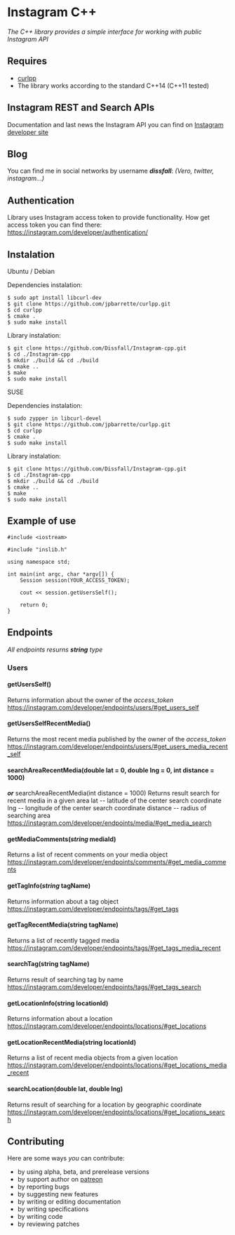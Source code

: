 # Instagram C++ 
_The C++ library provides a simple interface for working with public Instagram API_

Requires
--------
  * [curlpp](https://github.com/jpbarrette/curlpp)
  * The library works according to the standard С++14 (С++11 tested)

Instagram REST and Search APIs
------------------------------
Documentation and last news the Instagram API you can find on [Instagram developer site](http://instagram.com/developer)

Blog
----
You can find me in social networks by username **_dissfall_**:
_(Vero, twitter, instagram...)_

Authentication
--------------
Library uses Instagram access token to provide functionality. How get access token you can find there: https://instagram.com/developer/authentication/

Instalation
-----------
Ubuntu / Debian

Dependencies instalation:
```
$ sudo apt install libcurl-dev
$ git clone https://github.com/jpbarrette/curlpp.git
$ cd curlpp
$ cmake .
$ sudo make install
```
Library instalation:
```
$ git clone https://github.com/Dissfall/Instagram-cpp.git
$ cd ./Instagram-cpp
$ mkdir ./build && cd ./build
$ cmake ..
$ make 
$ sudo make install
```
SUSE

Dependencies instalation:
```
$ sudo zypper in libcurl-devel
$ git clone https://github.com/jpbarrette/curlpp.git
$ cd curlpp
$ cmake .
$ sudo make install
```
Library instalation:
```
$ git clone https://github.com/Dissfall/Instagram-cpp.git
$ cd ./Instagram-cpp
$ mkdir ./build && cd ./build
$ cmake ..
$ make 
$ sudo make install
```
Example of use
--------------
```
#include <iostream>

#include "inslib.h"

using namespace std;

int main(int argc, char *argv[]) {
    Session session(YOUR_ACCESS_TOKEN);

    cout << session.getUsersSelf();

    return 0;
}
```

Endpoints
---------
_All endpoints resurns **string** type_

### Users

#### getUsersSelf()
Returns information about the owner of the _access_token_
https://instagram.com/developer/endpoints/users/#get_users_self

#### getUsersSelfRecentMedia()
Returns the most recent media published by the owner of the _access_token_
https://instagram.com/developer/endpoints/users/#get_users_media_recent_self

#### searchAreaRecentMedia(double lat = 0, double lng = 0, int distance = 1000) 
**_or_** searchAreaRecentMedia(int distance = 1000)
Returns result search for recent media in a given area
lat -- latitude of the center search coordinate
lng -- longitude of the center search coordinate
distance -- radius of searching area
https://instagram.com/developer/endpoints/media/#get_media_search

#### getMediaComments(_string_ mediaId)
Returns a list of recent comments on your media object
https://instagram.com/developer/endpoints/comments/#get_media_comments

#### getTagInfo(_string_ tagName)
Returns information about a tag object
https://instagram.com/developer/endpoints/tags/#get_tags

#### getTagRecentMedia(string tagName)
Returns a list of recently tagged media
https://instagram.com/developer/endpoints/tags/#get_tags_media_recent

#### searchTag(string tagName)
Returns result of searching tag by name
https://instagram.com/developer/endpoints/tags/#get_tags_search

#### getLocationInfo(string locationId)
Returns information about a location
https://instagram.com/developer/endpoints/locations/#get_locations

#### getLocationRecentMedia(string locationId)
Returns a list of recent media objects from a given location
https://instagram.com/developer/endpoints/locations/#get_locations_media_recent

#### searchLocation(double lat, double lng)
Returns result of searching for a location by geographic coordinate
https://instagram.com/developer/endpoints/locations/#get_locations_search

Contributing
------------
Here are some ways *you* can contribute:

  * by using alpha, beta, and prerelease versions
  * by support author on [patreon](https://www.patreon.com/dissfall)
  * by reporting bugs
  * by suggesting new features
  * by writing or editing documentation
  * by writing specifications
  * by writing code
  * by reviewing patches
